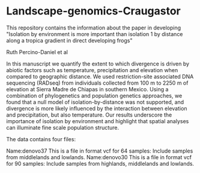 # Landscape-genomics-Craugastor

This repository contains the information about the paper in developing "Isolation by environment is more important than isolation 1 by distance along a tropica gradient in direct developing frogs"

Ruth Percino-Daniel et al 

In this manuscript we quantify the extent to which divergence is driven by abiotic factors such as temperature, precipitation and elevation when compared to geographic distance. We used restriction-site associated DNA sequencing (RADseq) from individuals collected from 100 m to 2250 m of elevation at Sierra Madre de Chiapas in southern Mexico. Using a combination of phylogenetics and population genetics approaches, we found that a null model of isolation-by-distance was not supported, and divergence is more likely influenced by the interaction between elevation and precipitation, but also temperature. Our results underscore the importance of isolation by environment and highlight that spatial analyses can illuminate fine scale population structure.

The data contains four files: 

Name:denovo37 This is a file in format vcf for 64 samples: Include samples from middlelands and lowlands. 
Name:denovo30 This is a file in format vcf for 90 samples: Include samples from highlands, middlelands and lowlands. 
